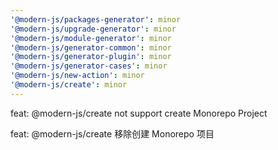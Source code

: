 ```yaml
---
'@modern-js/packages-generator': minor
'@modern-js/upgrade-generator': minor
'@modern-js/module-generator': minor
'@modern-js/generator-common': minor
'@modern-js/generator-plugin': minor
'@modern-js/generator-cases': minor
'@modern-js/new-action': minor
'@modern-js/create': minor
---
```


feat: @modern-js/create not support create Monorepo Project

feat: @modern-js/create 移除创建 Monorepo 项目
